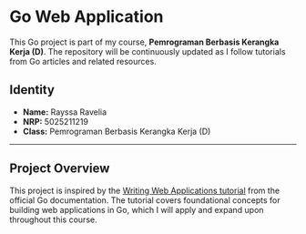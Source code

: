# Go Web Application

This Go project is part of my course, **Pemrograman Berbasis Kerangka Kerja (D)**. The repository will be continuously updated as I follow tutorials from Go articles and related resources.

## Identity

- **Name:** Rayssa Ravelia  
- **NRP:** 5025211219  
- **Class:** Pemrograman Berbasis Kerangka Kerja (D)

---

## Project Overview

This project is inspired by the [Writing Web Applications tutorial](https://go.dev/doc/articles/wiki/) from the official Go documentation. The tutorial covers foundational concepts for building web applications in Go, which I will apply and expand upon throughout this course.
